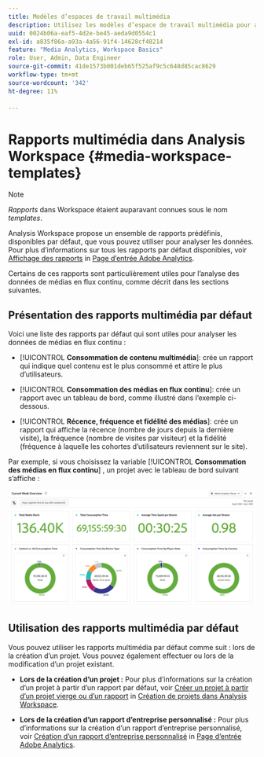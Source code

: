 ```yaml
---
title: Modèles d’espaces de travail multimédia
description: Utilisez les modèles d’espace de travail multimédia pour analyser vos données de suivi. Choisissez des modèles standard pour Acquisition ou Streaming Media, ou créez vos propres modèles personnalisés.
uuid: 0024b06a-eaf5-4d2e-be45-aeda9d0554c1
exl-id: a835f86a-a93a-4a56-91f4-14628cf48214
feature: "Media Analytics, Workspace Basics"
role: User, Admin, Data Engineer
source-git-commit: 41de1573b001deb65f525af9c5c648d85cac8629
workflow-type: tm+mt
source-wordcount: '342'
ht-degree: 11%

---
```


# Rapports multimédia dans Analysis Workspace {#media-workspace-templates}

>[!NOTE]
>
>*Rapports* dans Workspace étaient auparavant connues sous le nom *templates*.

Analysis Workspace propose un ensemble de rapports prédéfinis, disponibles par défaut, que vous pouvez utiliser pour analyser les données. Pour plus d’informations sur tous les rapports par défaut disponibles, voir [Affichage des rapports](https://experienceleague.adobe.com/docs/analytics/analyze/landing.html?lang=en#menus) in [Page d’entrée Adobe Analytics](https://experienceleague.adobe.com/docs/analytics/analyze/landing.html?lang=fr).

Certains de ces rapports sont particulièrement utiles pour l’analyse des données de médias en flux continu, comme décrit dans les sections suivantes.

## Présentation des rapports multimédia par défaut

Voici une liste des rapports par défaut qui sont utiles pour analyser les données de médias en flux continu :

* [!UICONTROL **Consommation de contenu multimédia**]: crée un rapport qui indique quel contenu est le plus consommé et attire le plus d’utilisateurs.

* [!UICONTROL **Consommation des médias en flux continu**]: crée un rapport avec un tableau de bord, comme illustré dans l’exemple ci-dessous.

* [!UICONTROL **Récence, fréquence et fidélité des médias**]: crée un rapport qui affiche la récence (nombre de jours depuis la dernière visite), la fréquence (nombre de visites par visiteur) et la fidélité (fréquence à laquelle les cohortes d’utilisateurs reviennent sur le site).

Par exemple, si vous choisissez la variable  [!UICONTROL **Consommation des médias en flux continu**] , un projet avec le tableau de bord suivant s’affiche :

![](/help/reporting/assets/aa-workspace.png)

## Utilisation des rapports multimédia par défaut

Vous pouvez utiliser les rapports multimédia par défaut comme suit : lors de la création d’un projet. Vous pouvez également effectuer ou lors de la modification d’un projet existant.

* **Lors de la création d’un projet :** Pour plus d’informations sur la création d’un projet à partir d’un rapport par défaut, voir [Créer un projet à partir d’un projet vierge ou d’un rapport](https://experienceleague.adobe.com/docs/analytics/analyze/analysis-workspace/build-workspace-project/create-projects.html?lang=en#create-a-project-from-a-blank-project-or-a-report) in [Création de projets dans Analysis Workspace](https://experienceleague.adobe.com/docs/analytics/analyze/analysis-workspace/build-workspace-project/create-projects.html?lang=en#create-a-project-from-a-blank-project-or-a-report).

* **Lors de la création d’un rapport d’entreprise personnalisé :** Pour plus d’informations sur la création d’un rapport d’entreprise personnalisé, voir [Création d’un rapport d’entreprise personnalisé](https://experienceleague.adobe.com/docs/analytics/analyze/landing.html?lang=en#company-report) in [Page d’entrée Adobe Analytics](https://experienceleague.adobe.com/docs/analytics/analyze/landing.html?lang=fr).
